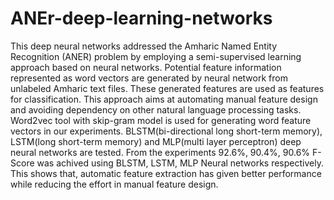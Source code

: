 # ANEr-deep-learning-networks
This deep neural networks addressed the Amharic Named Entity Recognition (ANER) problem by employing a semi-supervised learning approach based on neural networks. Potential feature information represented as word vectors are generated by neural network from unlabeled Amharic text files. These generated features are used as features for classification. This approach aims at automating manual feature design and avoiding dependency on other natural language processing tasks. Word2vec tool with skip-gram model is used for generating word feature vectors in our experiments. BLSTM(bi-directional long short-term memory), LSTM(long short-term memory) and MLP(multi layer perceptron) deep neural networks are tested. From the experiments 92.6%, 90.4%, 90.6% F-Score was achived using BLSTM, LSTM, MLP Neural networks respectively. This shows that, automatic feature extraction has given better performance while reducing the effort in manual feature design.
